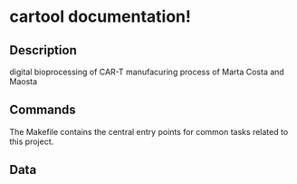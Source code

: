 # cartool documentation!

## Description

digital bioprocessing of CAR-T manufacuring process of Marta Costa and Maosta

## Commands

The Makefile contains the central entry points for common tasks related to this project.

## Data 



